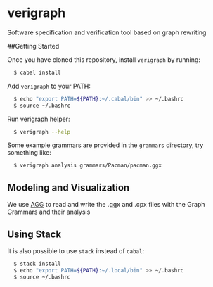 verigraph
=========

Software specification and verification tool based on graph rewriting

##Getting Started

Once you have cloned this repository, install `verigraph` by running:
```bash
  $ cabal install
```
Add `verigraph` to your PATH:
```bash
  $ echo "export PATH=${PATH}:~/.cabal/bin" >> ~/.bashrc
  $ source ~/.bashrc
```
Run verigraph helper:
```bash
  $ verigraph --help
```
Some example grammars are provided in the `grammars` directory, try something like:

```bash
  $ verigraph analysis grammars/Pacman/pacman.ggx
```

## Modeling and Visualization

We use [AGG](http://www.user.tu-berlin.de/o.runge/agg/) to read and write the .ggx and .cpx files with the Graph Grammars and their analysis

## Using Stack

It is also possible to use `stack` instead of `cabal`:

```bash
  $ stack install
  $ echo "export PATH=${PATH}:~/.local/bin" >> ~/.bashrc
  $ source ~/.bashrc
```
